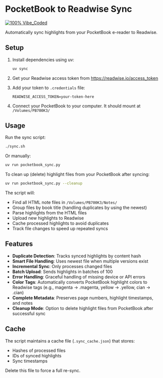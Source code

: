 # PocketBook to Readwise Sync

[![100% Vibe_Coded](https://img.shields.io/badge/100%25-Vibe_Coded-ff69b4?style=for-the-badge&logo=claude&logoColor=white)](https://github.com)

Automatically sync highlights from your PocketBook e-reader to Readwise.

## Setup

1. Install dependencies using uv:
   ```bash
   uv sync
   ```

2. Get your Readwise access token from https://readwise.io/access_token

3. Add your token to `.credentials` file:
   ```
   READWISE_ACCESS_TOKEN=your-token-here
   ```

4. Connect your PocketBook to your computer. It should mount at `/Volumes/PB700K3/`

## Usage

Run the sync script:
```bash
./sync.sh
```

Or manually:
```bash
uv run pocketbook_sync.py
```

To clean up (delete) highlight files from your PocketBook after syncing:
```bash
uv run pocketbook_sync.py --cleanup
```

The script will:
- Find all HTML note files in `/Volumes/PB700K3/Notes/`
- Group files by book title (handling duplicates by using the newest)
- Parse highlights from the HTML files
- Upload new highlights to Readwise
- Cache processed highlights to avoid duplicates
- Track file changes to speed up repeated syncs

## Features

- **Duplicate Detection**: Tracks synced highlights by content hash
- **Smart File Handling**: Uses newest file when multiple versions exist
- **Incremental Sync**: Only processes changed files
- **Batch Upload**: Sends highlights in batches of 100
- **Error Handling**: Graceful handling of missing device or API errors
- **Color Tags**: Automatically converts PocketBook highlight colors to Readwise tags (e.g., magenta → .magenta, yellow → .yellow, cian → .cian)
- **Complete Metadata**: Preserves page numbers, highlight timestamps, and notes
- **Cleanup Mode**: Option to delete highlight files from PocketBook after successful sync

## Cache

The script maintains a cache file (`.sync_cache.json`) that stores:
- Hashes of processed files
- IDs of synced highlights
- Sync timestamps

Delete this file to force a full re-sync.